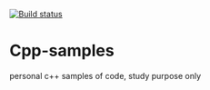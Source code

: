 
[![Build status](https://ci.appveyor.com/api/projects/status/yayuoyl5w4jktn6g/branch/master?svg=true)](https://ci.appveyor.com/project/Deviner75/cpp-samples/branch/master)
# Cpp-samples
personal c++ samples of code, study purpose only
